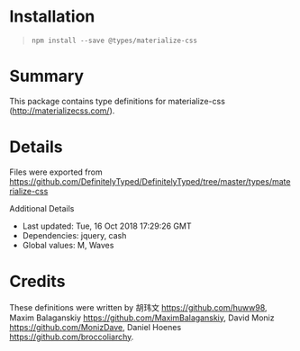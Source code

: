 # Installation
> `npm install --save @types/materialize-css`

# Summary
This package contains type definitions for materialize-css (http://materializecss.com/).

# Details
Files were exported from https://github.com/DefinitelyTyped/DefinitelyTyped/tree/master/types/materialize-css

Additional Details
 * Last updated: Tue, 16 Oct 2018 17:29:26 GMT
 * Dependencies: jquery, cash
 * Global values: M, Waves

# Credits
These definitions were written by  胡玮文 <https://github.com/huww98>, Maxim Balaganskiy <https://github.com/MaximBalaganskiy>, David Moniz <https://github.com/MonizDave>, Daniel Hoenes <https://github.com/broccoliarchy>.
